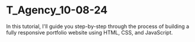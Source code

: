 # T_Agency_10-08-24
In this tutorial, I'll guide you step-by-step through the process of building a fully responsive portfolio website using HTML, CSS, and JavaScript.
